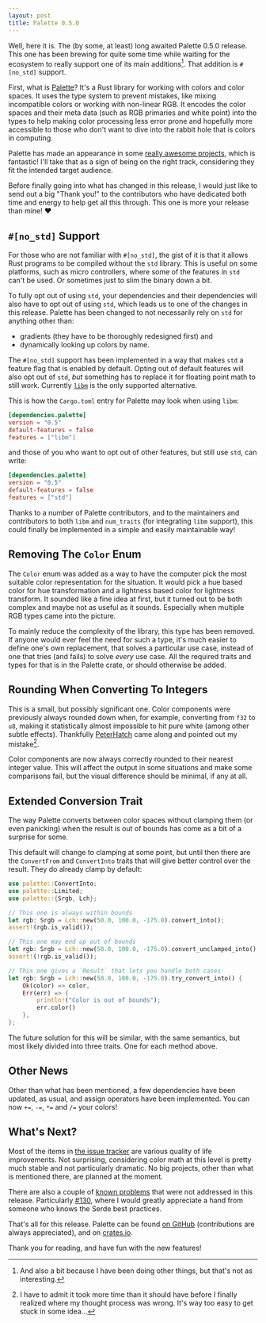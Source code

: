 ```yaml
---
layout: post
title: Palette 0.5.0
---
```


Well, here it is. The (by some, at least) long awaited Palette 0.5.0 release. This one has been brewing for quite some time while waiting for the ecosystem to really support one of its main additions[^and_also]. That addition is `#[no_std]` support.

First, what is [Palette][palette_crates]? It's a Rust library for working with colors and color spaces. It uses the type system to prevent mistakes, like mixing incompatible colors or working with non-linear RGB. It encodes the color spaces and their meta data (such as RGB primaries and white point) into the types to help making color processing less error prone and hopefully more accessible to those who don't want to dive into the rabbit hole that is colors in computing.

Palette has made an appearance in some [really awesome projects][reverse_deps], which is fantastic! I'll take that as a sign of being on the right track, considering they fit the intended target audience.

Before finally going into what has changed in this release, I would just like to send out a big "Thank you!" to the contributors who have dedicated both time and energy to help get all this through. This one is more your release than mine! :heart:

## `#[no_std]` Support

For those who are not familiar with `#[no_std]`, the gist of it is that it allows Rust programs to be compiled without the `std` library. This is useful on some platforms, such as micro controllers, where some of the features in `std` can't be used. Or sometimes just to slim the binary down a bit.

To fully opt out of using `std`, your dependencies and their dependencies will also have to opt out of using `std`, which leads us to one of the changes in this release. Palette has been changed to not necessarily rely on `std` for anything other than:

* gradients (they have to be thoroughly redesigned first) and
* dynamically looking up colors by name.

The `#[no_std]` support has been implemented in a way that makes `std` a feature flag that is enabled by default. Opting out of default features will also opt out of `std`, _but_ something has to replace it for floating point math to still work. Currently [`libm`][libm_crates] is the only supported alternative.

This is how the `Cargo.toml` entry for Palette may look when using `libm`:

```toml
[dependencies.palette]
version = "0.5"
default-features = false
features = ["libm"]
```

and those of you who want to opt out of other features, but still use `std`, can write:

```toml
[dependencies.palette]
version = "0.5"
default-features = false
features = ["std"]
```

Thanks to a number of Palette contributors, and to the maintainers and contributors to both `libm` and `num_traits` (for integrating `libm` support), this could finally be implemented in a simple and easily maintainable way!

## Removing The `Color` Enum

The `Color` enum was added as a way to have the computer pick the most suitable color representation for the situation. It would pick a hue based color for hue transformation and a lightness based color for lightness transform. It sounded like a fine idea at first, but it turned out to be both complex and maybe not as useful as it sounds. Especially when multiple RGB types came into the picture.

To mainly reduce the complexity of the library, this type has been removed. If anyone would ever feel the need for such a type, it's much easier to define one's own replacement, that solves a particular use case, instead of one that tries (and fails) to solve _every_ use case. All the required traits and types for that is in the Palette crate, or should otherwise be added.

## Rounding When Converting To Integers

This is a small, but possibly significant one. Color components were previously always rounded down when, for example, converting from `f32` to `u8`, making it statistically almost impossible to hit pure white (among other subtle effects). Thankfully [PeterHatch][peter_hatch_github] came along and pointed out my mistake[^have_to_admit].

Color components are now always correctly rounded to their nearest integer value. This will affect the output in some situations and make some comparisons fail, but the visual difference should be minimal, if any at all.

## Extended Conversion Trait

The way Palette converts between color spaces without clamping them (or even panicking) when the result is out of bounds has come as a bit of a surprise for some.

This default will change to clamping at some point, but until then there are the `ConvertFrom` and `ConvertInto` traits that will give better control over the result. They do already clamp by default:

```rust
use palette::ConvertInto;
use palette::Limited;
use palette::{Srgb, Lch};

// This one is always within bounds
let rgb: Srgb = Lch::new(50.0, 100.0, -175.0).convert_into();
assert!(rgb.is_valid());

// This one may end up out of bounds
let rgb: Srgb = Lch::new(50.0, 100.0, -175.0).convert_unclamped_into();
assert!(!rgb.is_valid());

// This one gives a `Result` that lets you handle both cases
let rgb: Srgb = Lch::new(50.0, 100.0, -175.0).try_convert_into() {
    Ok(color) => color,
    Err(err) => {
        println!("Color is out of bounds");
        err.color()
    },
};
```

The future solution for this will be similar, with the same semantics, but most likely divided into three traits. One for each method above.

## Other News

Other than what has been mentioned, a few dependencies have been updated, as usual, and assign operators have been implemented. You can now `+=`, `-=`, `*=` and `/=` your colors!

## What's Next?

Most of the items in [the issue tracker][issues] are various quality of life improvements. Not surprising, considering color math at this level is pretty much stable and not particularly dramatic. No big projects, other than what is mentioned there, are planned at the moment.

There are also a couple of [known problems][known_problems] that were not addressed in this release. Particularly [#130][issue_130], where I would greatly appreciate a hand from someone who knows the Serde best practices.

That's all for this release. Palette can be found [on GitHub][palette_git] (contributions are always appreciated), and on [crates.io][palette_crates].

Thank you for reading, and have fun with the new features!

[^and_also]: And also a bit because I have been doing other things, but that's not as interesting.
[^have_to_admit]: I have to admit it took more time than it should have before I finally realized where my thought process was wrong. It's way too easy to get stuck in some idea...

[palette_crates]: https://crates.io/crates/palette
[palette_git]: https://github.com/Ogeon/palette
[reverse_deps]: https://crates.io/crates/palette/reverse_dependencies
[libm_crates]: https://crates.io/crates/libm
[peter_hatch_github]: https://github.com/PeterHatch
[issues]: https://github.com/Ogeon/palette/issues
[known_problems]: https://github.com/Ogeon/palette/issues?q=is%3Aissue+is%3Aopen+label%3Adefect
[issue_130]: https://github.com/Ogeon/palette/issues/130
